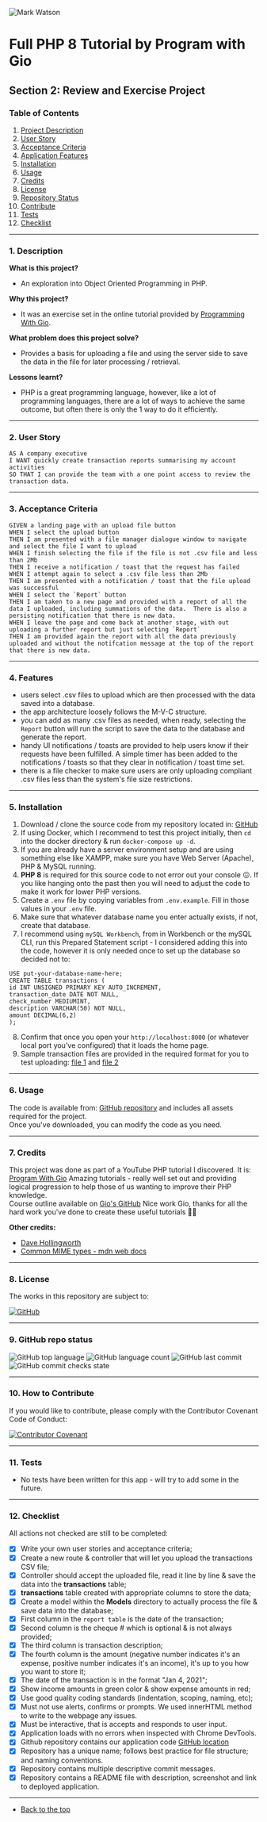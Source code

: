 ![Mark Watson](./public/assets/php-oop.webp)
# Full PHP 8 Tutorial by Program with Gio
## Section 2: Review and Exercise Project

### Table of Contents

01. [Project Description](#1-description)
02. [User Story](#2-user-story)
03. [Acceptance Criteria](#3-acceptance-criteria)
04. [Application Features](#4-features)
05. [Installation](#5-installation)
06. [Usage](#6-usage)
07. [Credits](#7-credits)
08. [License](#8-license)
09. [Repository Status](#9-github-repo-status)
10. [Contribute](#10-how-to-contribute)
11. [Tests](#11-tests)
12. [Checklist](#12-checklist)

---
### 1. Description
**What is this project?**
* An exploration into Object Oriented Programming in PHP.

**Why this project?**
* It was an exercise set in the online tutorial provided by [Programming With Gio](https://www.youtube.com/@ProgramWithGio).

**What problem does this project solve?**
* Provides a basis for uploading a file and using the server side to save the data in the file for later processing / retrieval.

**Lessons learnt?**
* PHP is a great programming language, however, like a lot of programming languages, there are a lot of ways to achieve the same outcome, but often there is only the 1 way to do it efficiently.

---
### 2. User Story

```
AS A company executive
I WANT quickly create transaction reports summarising my account activities
SO THAT I can provide the team with a one point access to review the transaction data.
```
---
### 3. Acceptance Criteria

```
GIVEN a landing page with an upload file button
WHEN I select the upload button
THEN I am presented with a file manager dialogue window to navigate and select the file I want to upload
WHEN I finish selecting the file if the file is not .csv file and less than 2Mb
THEN I receive a notification / toast that the request has failed
WHEN I attempt again to select a .csv file less than 2Mb
THEN I am presented with a notification / toast that the file upload was successful
WHEN I select the `Report` button 
THEN I am taken to a new page and provided with a report of all the data I uploaded, including summations of the data.  There is also a persisting notification that there is new data.
WHEN I leave the page and come back at another stage, with out uploading a further report but just selecting `Report`
THEN I am provided again the report with all the data previously uploaded and without the notifcation message at the top of the report that there is new data.
```
---
### 4. Features
- users select .csv files to upload which are then processed with the data saved into a database.
- the app architecture loosely follows the M-V-C structure.
- you can add as many .csv files as needed, when ready, selecting the `Report` button will run the script to save the data to the database and generate the report.
- handy UI notifications / toasts are provided to help users know if their requests have been fulfilled.  A simple timer has been added to the notifications / toasts so that they clear in notification / toast time set.
- there is a file checker to make sure users are only uploading compliant .csv files less than the system's file size restrictions.  

---
### 5. Installation
1. Download / clone the source code from my repository located in: [GitHub](https://github.com/Mark33Mark/php-oop) 
2. If using Docker, which I recommend to test this project initially, then `cd` into the docker directory & run `docker-compose up -d`. 
3. If you are already have a server environment setup and are using something else like XAMPP, make sure you have Web Server (Apache), PHP & MySQL running.
4. **PHP 8** is required for this source code to not error out your console 😖.  If you like hanging onto the past then you will need to adjust the code to make it work for lower PHP versions.
5. Create a `.env` file by copying variables from `.env.example`. Fill in those values in your `.env` file.
6. Make sure that whatever database name you enter actually exists, if not, create that database.
7. I recommend using `mySQL Workbench`, from in Workbench or the mySQL CLI, run this Prepared Statement script - I considered adding this into the code, however it is only needed once to set up the database so decided not to:
```
USE put-your-database-name-here;  
CREATE TABLE transactions (  
id INT UNSIGNED PRIMARY KEY AUTO_INCREMENT,  
transaction_date DATE NOT NULL,  
check_number MEDIUMINT,  
description VARCHAR(50) NOT NULL,  
amount DECIMAL(6,2)  
);  
```
8. Confirm that once you open your `http://localhost:8000` (or whatever local port you've configured) that it loads the home page.
9. Sample transaction files are provided in the required format for you to test uploading: [file 1](docs/transactions_sample1.csv) and [file 2](docs/transactions_sample2.csv)

---
### 6. Usage
The code is available from: [GitHub repository](https://github.com/Mark33Mark/https://github.com/Mark33Mark/php-oop) and includes all assets required for the project.  
Once you've downloaded, you can modify the code as you need.

---
### 7. Credits
This project was done as part of a YouTube PHP tutorial I discovered. It is: [Program With Gio](https://www.youtube.com/@ProgramWithGio)
Amazing tutorials - really well set out and providing logical progression to help those of us wanting to improve their PHP knowledge.  
Course outline available on [Gio's GitHub](https://github.com/ggelashvili/learnphptherightway-outline) 
Nice work Gio, thanks for all the hard work you've done to create these useful tutorials 👍🏼

**Other credits:**  
- [Dave Hollingworth](https://gist.github.com/daveh/6934c8d5cd7cd4b0afa1f15ae4799484)
- [Common MIME types - mdn web docs](https://developer.mozilla.org/en-US/docs/Web/HTTP/Basics_of_HTTP/MIME_types/Common_types)

---
### 8. License
The works in this repository are subject to:

[![GitHub](https://img.shields.io/github/license/Mark33Mark/weather-dashboard)](docs/license_MIT.md)

---
### 9. GitHub repo status

![GitHub top language](https://img.shields.io/github/languages/top/Mark33Mark/php_oop)
![GitHub language count](https://img.shields.io/github/languages/count/Mark33Mark/php_oop)
![GitHub last commit](https://img.shields.io/github/last-commit/Mark33Mark/php_oop)
![GitHub commit checks state](https://img.shields.io/github/checks-status/Mark33Mark/php_oop/d42f780bffa767b997582e1901064f0f8636640c)

---
### 10. How to Contribute
If you would like to contribute, please comply with the Contributor Covenant Code of Conduct:

[![Contributor Covenant](https://img.shields.io/badge/Contributor%20Covenant-2.1-4baaaa.svg)](docs/code_of_conduct.md)

---
### 11. Tests
- No tests have been written for this app - will try to add some in the future.

---
### 12. Checklist
All actions not checked are still to be completed:
* [X]  Write your own user stories and acceptance criteria;
* [X]  Create a new route & controller that will let you upload the transactions CSV file;
* [X]  Controller should accept the uploaded file, read it line by line & save the data into the **transactions** table;
* [X]  **transactions** table created with appropriate columns to store the data;
* [X]  Create a model within the **Models** directory to actually process the file & save data into the database;
* [X]  First column in the `report table` is the date of the transaction;
* [X]  Second column is the cheque # which is optional & is not always provided;
* [X]  The third column is transaction description;
* [X]  The fourth column is the amount (negative number indicates it's an expense, positive number indicates it's an income), it's up to you how you want to store it;
* [X]  The date of the transaction is in the format "Jan 4, 2021";
* [X]  Show income amounts in green color & show expense amounts in red;
* [X]  Use good quality coding standards (indentation, scoping, naming, etc);
* [X]  Must not use alerts, confirms or prompts.  We used innerHTML method to write to the webpage any issues.
* [X]  Must be interactive, that is accepts and responds to user input.
* [X]  Application loads with no errors when inspected with Chrome DevTools.
* [X]  Github repository contains our application code [GitHub location](https://github.com/Mark33Mark/php-oop)
* [X]  Repository has a unique name; follows best practice for file structure; and naming conventions.
* [X]  Repository contains multiple descriptive commit messages.
* [X]  Repository contains a README file with description, screenshot and link to deployed application.  

---

- [Back to the top](#full-php-8-tutorial-by-program-with-gio)
